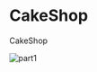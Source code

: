 # CakeShop
CakeShop

![part1](https://user-images.githubusercontent.com/35033507/73967529-0b733900-48e6-11ea-91d7-b4ad2f827641.png)

